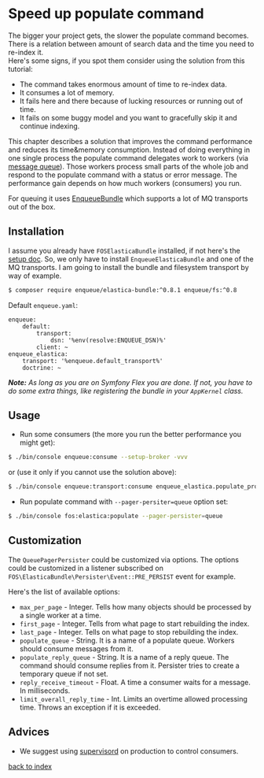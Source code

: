 Speed up populate command
=========================

The bigger your project gets, the slower the populate command becomes.
There is a relation between amount of search data and the time you need to re-index it.  
Here's some signs, if you spot them consider using the solution from this tutorial:
  * The command takes enormous amount of time to re-index data.
  * It consumes a lot of memory.
  * It fails here and there because of lucking resources or running out of time.
  * It fails on some buggy model and you want to gracefully skip it and continue indexing.

This chapter describes a solution that improves the command performance and reduces its time&memory consumption. 
Instead of doing everything in one single process the populate command delegates work to workers (via [message queue](https://en.wikipedia.org/wiki/Message_queue)).
Those workers process small parts of the whole job and respond to the populate command with a status or error message.
The performance gain depends on how much workers (consumers) you run.

For queuing it uses [EnqueueBundle](https://github.com/php-enqueue/enqueue-dev/blob/master/docs/bundle/quick_tour.md) which supports a lot of MQ transports out of the box.

## Installation

I assume you already have `FOSElasticaBundle` installed, if not here's the [setup doc](../setup.md). 
So, we only have to install `EnqueueElasticaBundle` and one of the MQ transports. 
I am going to install the bundle and filesystem transport by way of example.

```bash
$ composer require enqueue/elastica-bundle:^0.8.1 enqueue/fs:^0.8
```

Default `enqueue.yaml`:
```
enqueue:
    default:
        transport:
            dsn: '%env(resolve:ENQUEUE_DSN)%'
        client: ~
enqueue_elastica:
    transport: '%enqueue.default_transport%'
    doctrine: ~
```

_**Note:** As long as you are on Symfony Flex you are done. If not, you have to do some extra things, like registering the bundle in your `AppKernel` class._  
 
## Usage

* Run some consumers (the more you run the better performance you might get):

```bash
$ ./bin/console enqueue:consume --setup-broker -vvv 
```

or (use it only if you cannot use the solution above):

```bash
$ ./bin/console enqueue:transport:consume enqueue_elastica.populate_processor -vvv 
``` 
 
* Run populate command with `--pager-persiter=queue` option set:
 
```bash
$ ./bin/console fos:elastica:populate --pager-persister=queue 
```

## Customization

The `QueuePagerPersister` could be customized via options. 
The options could be customized in a listener subscribed on `FOS\ElasticaBundle\Persister\Event::PRE_PERSIST` event for example.

Here's the list of available options:

* `max_per_page` - Integer. Tells how many objects should be processed by a single worker at a time. 
* `first_page` - Integer. Tells from what page to start rebuilding the index.
* `last_page` - Integer. Tells on what page to stop rebuilding the index. 
* `populate_queue` - String. It is a name of a populate queue. Workers should consume messages from it.
* `populate_reply_queue` - String.  It is a name of a reply queue. The command should consume replies from it. Persister tries to create a temporary queue if not set.
* `reply_receive_timeout` - Float. A time a consumer waits for a message. In milliseconds.  
* `limit_overall_reply_time` - Int. Limits an overtime allowed processing time. Throws an exception if it is exceeded.

## Advices

* We suggest using [supervisord](https://github.com/php-enqueue/enqueue-dev/blob/master/docs/bundle/production_settings.md) on production to control consumers.

[back to index](../index.md)
